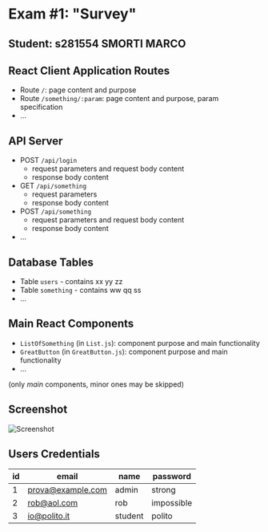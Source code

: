 # Exam #1: "Survey"
## Student: s281554 SMORTI MARCO 

## React Client Application Routes

- Route `/`: page content and purpose
- Route `/something/:param`: page content and purpose, param specification
- ...

## API Server

- POST `/api/login`
  - request parameters and request body content
  - response body content
- GET `/api/something`
  - request parameters
  - response body content
- POST `/api/something`
  - request parameters and request body content
  - response body content
- ...

## Database Tables

- Table `users` - contains xx yy zz
- Table `something` - contains ww qq ss
- ...

## Main React Components

- `ListOfSomething` (in `List.js`): component purpose and main functionality
- `GreatButton` (in `GreatButton.js`): component purpose and main functionality
- ...

(only _main_ components, minor ones may be skipped)

## Screenshot

![Screenshot](./img/screenshot.jpg)

## Users Credentials

| id |      email        |  name   | password    |
| -- | ----------------- | ------- | ----------- |
|  1 | prova@example.com | admin   |  strong     |
|  2 | rob@aol.com       | rob     |  impossible |
|  3 | io@polito.it      | student |  polito     |

